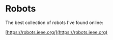 # Robots

The best collection of robots I've found online:

[https://robots.ieee.org/](https://robots.ieee.org)
